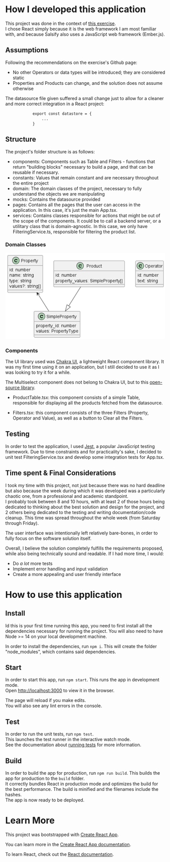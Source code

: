 # How I developed this application
This project was done in the context of [this exercise](https://github.com/salsify/condition-editor-coding-exercise).\
I chose React simply because it is the web framework I am most familiar with, and because Salsify also uses a JavaScript web framework (Ember.js).

## Assumptions
Following the recommendations on the exercise's Github page:
- No other Operators or data types will be introduced; they are considered static
- Properties and Products can change, and the solution does not assume otherwise

The datasource file given suffered a small change just to allow for a cleaner and more correct integration in a React project:

                export const datastore = {
                    ...
                }

## Structure
The project's folder structure is as follows:
- components: Components such as Table and Filters - functions that return "building blocks" necessary to build a page, and that can be reusable if necessary.
- constants: Values that remain constant and are necessary throughout the entire project
- domain: The domain classes of the project, necessary to fully understand the objects we are manipulating
- mocks: Contains the datasource provided
- pages: Contains all the pages that the user can access in the application. In this case, it's just the main App.tsx.
- services: Contains classes responsible for actions that might be out of the scope of the components. It could be to call a backend server, or a utilitary class that is domain-agnostic. In this case, we only have FilteringService.ts, responsible for filtering the product list. 

### Domain Classes

![Domain Diagram](docs/images/diagram.png "Domain Diagram")

### Components
The UI library used was [Chakra UI](https://chakra-ui.com/), a lightweight React component library. It was my first time using it on an application, but I still decided to use it as I was looking to try it for a while. 

The Multiselect component does not belong to Chakra UI, but to this [open-source library](https://github.com/bmartel/chakra-multiselect). 

- ProductTable.tsx: this component consists of a simple Table, responsible for displaying all the products fetched from the datasource.

- Filters.tsx: this component consists of the three Filters (Property, Operator and Value), as well as a button to Clear all the Filters.

## Testing

In order to test the application, I used [Jest](https://jestjs.io/), a popular JavaScript testing framework.
Due to time constraints and for practicality's sake, I decided to unit test FilteringService.tsx and develop some integration tests for App.tsx.

## Time spent & Final Considerations

I took my time with this project, not just because there was no hard deadline but also because the week during which it was developed was a particularly chaotic one, from a professional and academic standpoint. \
I probably took between 8 and 10 hours, with at least 2 of those hours being dedicated to thinking about the best solution and design for the project, and 2 others being dedicated to the testing and writing documentation/code cleanup. This time was spread throughout the whole week (from Saturday through Friday).

The user interface was intentionally left relatively bare-bones, in order to fully focus on the software solution itself.

Overall, I believe the solution completely fulfills the requirements proposed, while also being technically sound and readable. If I had more time, I would:

- Do _a lot_ more tests
- Implement error handling and input validation
- Create a more appealing and user friendly interface

# How to use this application


## Install

Id this is your first time running this app, you need to first install all the dependencies necessary for running the project. You will also need to have Node >= 14 on your local development machine.

In order to install the dependencies, run `npm i`. This will create the folder "node_modules", which contains said dependencies.

## Start

In order to start this app, run `npm start`. This runs the app in development mode.\
Open [http://localhost:3000](http://localhost:3000) to view it in the browser.

The page will reload if you make edits.\
You will also see any lint errors in the console.

## Test

In order to run the unit tests, run `npm test`. \
This launches the test runner in the interactive watch mode.\
See the documentation about [running tests](https://facebook.github.io/create-react-app/docs/running-tests) for more information.

## Build

In order to build the app for production, run `npm run build`.
This builds the app for production to the `build` folder.\
It correctly bundles React in production mode and optimizes the build for the best performance.
The build is minified and the filenames include the hashes.\
The app is now ready to be deployed.

# Learn More

This project was bootstrapped with [Create React App](https://github.com/facebook/create-react-app).

You can learn more in the [Create React App documentation](https://facebook.github.io/create-react-app/docs/getting-started).

To learn React, check out the [React documentation](https://reactjs.org/).
